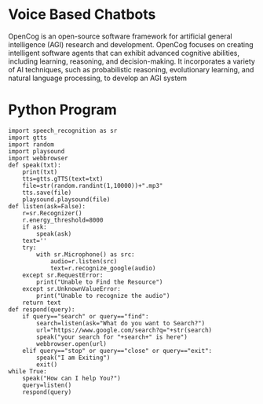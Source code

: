 # Voice Based Chatbots
OpenCog is an open-source software framework for artificial general intelligence (AGI) research and development. OpenCog focuses on creating intelligent software agents that can exhibit advanced cognitive abilities, including learning, reasoning, and decision-making. It incorporates a variety of AI techniques, such as probabilistic reasoning, evolutionary learning, and natural language processing, to develop an AGI system
# Python Program
~~~
import speech_recognition as sr
import gtts
import random
import playsound
import webbrowser
def speak(txt):
    print(txt)
    tts=gtts.gTTS(text=txt)
    file=str(random.randint(1,10000))+".mp3"
    tts.save(file)
    playsound.playsound(file)
def listen(ask=False):    
    r=sr.Recognizer()
    r.energy_threshold=8000
    if ask:
        speak(ask)
    text=''
    try:
        with sr.Microphone() as src:
            audio=r.listen(src)
            text=r.recognize_google(audio)
    except sr.RequestError:
        print("Unable to Find the Resource")
    except sr.UnknownValueError:
        print("Unable to recognize the audio")
    return text
def respond(query):
    if query=="search" or query=="find":
        search=listen(ask="What do you want to Search?")
        url="https://www.google.com/search?q="+str(search)
        speak("your search for "+search+" is here")
        webbrowser.open(url)
    elif query=="stop" or query=="close" or query=="exit":
        speak("I am Exiting")
        exit()
while True:
    speak("How can I help You?")
    query=listen()
    respond(query)
~~~
